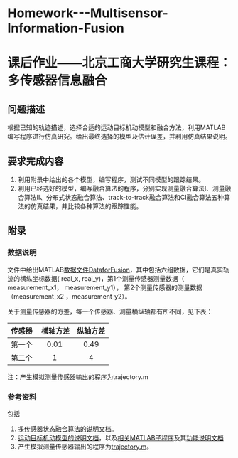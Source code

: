 # Homework---Multisensor-Information-Fusion
# 课后作业——北京工商大学研究生课程：多传感器信息融合
## 问题描述
根据已知的轨迹描述，选择合适的运动目标机动模型和融合方法，利用MATLAB编写程序进行仿真研究。给出最终选择的模型及估计误差，并利用仿真结果说明。
## 要求完成内容
1. 利用附录中给出的各个模型，编写程序，测试不同模型的跟踪结果。
2. 利用已经选好的模型，编写融合算法的程序，分别实现测量融合算法I、测量融合算法II、分布式状态融合算法、track-to-track融合算法和CI融合算法五种算法的仿真结果，并比较各种算法的跟踪性能。
## 附录
### 数据说明
文件中给出MATLAB[数据文件DataforFusion](https://github.com/Xue-boJin/Homework---Multisensor-Information-Fusion/blob/source/mytarget.mat)，其中包括六组数据，它们是真实轨迹的横纵坐标数据( real_x, real_y)，第1个测量传感器测量数据（ measurement_x1， measurement_y1）， 第2个测量传感器的测量数据（measurement_x2 ，measurement_y2）。

关于测量传感器的方差，每一个传感器、测量横纵轴都有所不同，见下表：

| 传感器|  横轴方差 | 纵轴方差 |
|:------------------------------------:|:------------------------------------:|:--------------------------------:|
| 第一个 | 0.01 | 0.49 |
| 第二个 | 1 | 4 | 

注：产生模拟测量传感器输出的程序为trajectory.m

### 参考资料
包括
1. [多传感器状态融合算法的说明文档](https://github.com/Xue-boJin/Homework---Multisensor-Information-Fusion/blob/reference/9-%E5%A4%9A%E4%BC%A0%E6%84%9F%E5%99%A8%E8%9E%8D%E5%90%88%E6%96%B9%E6%B3%95.pdf)。
2. [运动目标机动模型的说明文档](https://github.com/Xue-boJin/Homework---Multisensor-Information-Fusion/blob/reference/8-%E6%9C%BA%E5%8A%A8%E7%9B%AE%E6%A0%87%E5%8A%A8%E5%8A%9B%E5%AD%A6%E6%A8%A1%E5%9E%8B-%E6%89%A9%E5%B1%95%E9%98%85%E8%AF%BB.pdf)，以及[相关MATLAB子程序](https://github.com/Xue-boJin/Homework---Multisensor-Information-Fusion/find/source)及其[功能说明文档](https://github.com/Xue-boJin/Homework---Multisensor-Information-Fusion/blob/source/%E7%AC%AC%E4%B8%83%E7%AB%A0%E6%B3%A8%E8%A7%A3.pdf)
3. 产生模拟测量传感器输出的程序为[trajectory.m](https://github.com/Xue-boJin/Homework---Multisensor-Information-Fusion/blob/source/trajectory.m)。

